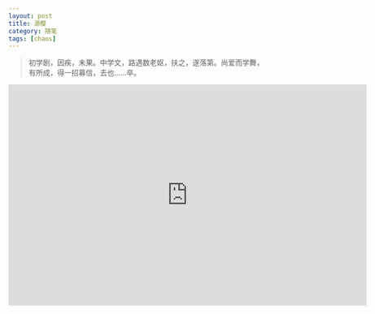 ```yaml
---
layout: post
title: 源樱
category: 随笔
tags: [chaos]
---
```

> 初学剧，因疾，未果。中学文，路遇数老妪，扶之，遂落第。尚爱而学舞，有所成，得一招募信，去也……卒。
<iframe style="width:704px;height:436px;" src="http://cdn.aixifan.com/player/ACFlashPlayer.out.swf?vid=undefined&ref=http://www.acfun.cn/bangumi/ab5022161" id="ACFlashPlayer-re" frameborder="0"></iframe>
